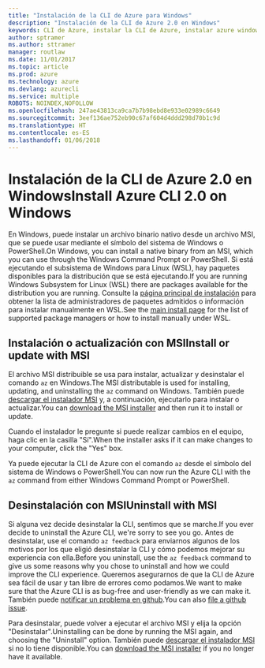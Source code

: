 ```yaml
---
title: "Instalación de la CLI de Azure para Windows"
description: "Instalación de la CLI de Azure 2.0 en Windows"
keywords: CLI de Azure, instalar la CLI de Azure, instalar azure windows, azure cli windows, azure windows
author: sptramer
ms.author: sttramer
manager: routlaw
ms.date: 11/01/2017
ms.topic: article
ms.prod: azure
ms.technology: azure
ms.devlang: azurecli
ms.service: multiple
ROBOTS: NOINDEX,NOFOLLOW
ms.openlocfilehash: 247ae43813ca9ca7b7b98ebd8e933e02989c6649
ms.sourcegitcommit: 3eef136ae752eb90c67af604d4ddd298d70b1c9d
ms.translationtype: HT
ms.contentlocale: es-ES
ms.lasthandoff: 01/06/2018
---
```

# <a name="install-azure-cli-20-on-windows"></a><span data-ttu-id="293bc-104">Instalación de la CLI de Azure 2.0 en Windows</span><span class="sxs-lookup"><span data-stu-id="293bc-104">Install Azure CLI 2.0 on Windows</span></span>

<span data-ttu-id="293bc-105">En Windows, puede instalar un archivo binario nativo desde un archivo MSI, que se puede usar mediante el símbolo del sistema de Windows o PowerShell.</span><span class="sxs-lookup"><span data-stu-id="293bc-105">On Windows, you can install a native binary from an MSI, which you can use through the Windows Command Prompt or PowerShell.</span></span> <span data-ttu-id="293bc-106">Si está ejecutando el subsistema de Windows para Linux (WSL), hay paquetes disponibles para la distribución que se está ejecutando.</span><span class="sxs-lookup"><span data-stu-id="293bc-106">If you are running Windows Subsystem for Linux (WSL) there are packages available for the distribution you are running.</span></span> <span data-ttu-id="293bc-107">Consulte la [página principal de instalación](install-azure-cli.md) para obtener la lista de administradores de paquetes admitidos o información para instalar manualmente en WSL.</span><span class="sxs-lookup"><span data-stu-id="293bc-107">See the [main install page](install-azure-cli.md) for the list of supported package managers or how to install manually under WSL.</span></span>

## <a name="install-or-update-with-msi"></a><span data-ttu-id="293bc-108">Instalación o actualización con MSI</span><span class="sxs-lookup"><span data-stu-id="293bc-108">Install or update with MSI</span></span>

<span data-ttu-id="293bc-109">El archivo MSI distribuible se usa para instalar, actualizar y desinstalar el comando `az` en Windows.</span><span class="sxs-lookup"><span data-stu-id="293bc-109">The MSI distributable is used for installing, updating, and uninstalling the `az` command on Windows.</span></span> <span data-ttu-id="293bc-110">También puede [descargar el instalador MSI](https://aka.ms/InstallAzureCliWindows) y, a continuación, ejecutarlo para instalar o actualizar.</span><span class="sxs-lookup"><span data-stu-id="293bc-110">You can [download the MSI installer](https://aka.ms/InstallAzureCliWindows) and then run it to install or update.</span></span>

<span data-ttu-id="293bc-111">Cuando el instalador le pregunte si puede realizar cambios en el equipo, haga clic en la casilla "Sí".</span><span class="sxs-lookup"><span data-stu-id="293bc-111">When the installer asks if it can make changes to your computer, click the "Yes" box.</span></span>

<span data-ttu-id="293bc-112">Ya puede ejecutar la CLI de Azure con el comando `az` desde el símbolo del sistema de Windows o PowerShell.</span><span class="sxs-lookup"><span data-stu-id="293bc-112">You can now run the Azure CLI with the `az` command from either Windows Command Prompt or PowerShell.</span></span>

## <a name="uninstall-with-msi"></a><span data-ttu-id="293bc-113">Desinstalación con MSI</span><span class="sxs-lookup"><span data-stu-id="293bc-113">Uninstall with MSI</span></span>

<span data-ttu-id="293bc-114">Si alguna vez decide desinstalar la CLI, sentimos que se marche.</span><span class="sxs-lookup"><span data-stu-id="293bc-114">If you ever decide to uninstall the Azure CLI, we're sorry to see you go.</span></span> <span data-ttu-id="293bc-115">Antes de desinstalar, use el comando `az feedback` para enviarnos algunos de los motivos por los que eligió desinstalar la CLI y cómo podemos mejorar su experiencia con ella.</span><span class="sxs-lookup"><span data-stu-id="293bc-115">Before you uninstall, use the `az feedback` command to give us some reasons why you chose to uninstall and how we could improve the CLI experience.</span></span> <span data-ttu-id="293bc-116">Queremos asegurarnos de que la CLI de Azure sea fácil de usar y tan libre de errores como podamos.</span><span class="sxs-lookup"><span data-stu-id="293bc-116">We want to make sure that the Azure CLI is as bug-free and user-friendly as we can make it.</span></span> <span data-ttu-id="293bc-117">También puede [notificar un problema en github](https://github.com/Azure/azure-cli/issues).</span><span class="sxs-lookup"><span data-stu-id="293bc-117">You can also [file a github issue](https://github.com/Azure/azure-cli/issues).</span></span>

<span data-ttu-id="293bc-118">Para desinstalar, puede volver a ejecutar el archivo MSI y elija la opción "Desinstalar".</span><span class="sxs-lookup"><span data-stu-id="293bc-118">Uninstalling can be done by running the MSI again, and choosing the "Uninstall" option.</span></span> <span data-ttu-id="293bc-119">También puede [descargar el instalador MSI](https://aka.ms/InstallAzureCliWindows) si no lo tiene disponible.</span><span class="sxs-lookup"><span data-stu-id="293bc-119">You can [download the MSI installer](https://aka.ms/InstallAzureCliWindows) if you no longer have it available.</span></span>
